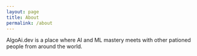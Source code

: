 ```yaml
---
layout: page
title: About
permalink: /about
---
```

AlgoAi.dev is a place where AI and ML mastery meets with other pationed people from around the world.

